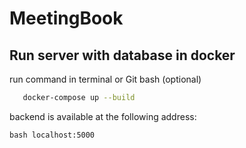 # MeetingBook

## Run server with database in docker
run command in terminal or Git bash (optional)
   
 ```bash
    docker-compose up --build
 ```
backend is available at the following address:

 ```
 bash localhost:5000
 ```

